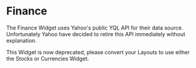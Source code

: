 <!--toc=widgets-->
# Finance
The Finance Widget uses Yahoo's public YQL API for their data source. Unfortunately Yahoo have
decided to retire this API immediately without explanation.

This Widget is now deprecated, please convert your Layouts to use either the Stocks or Currencies Widget.